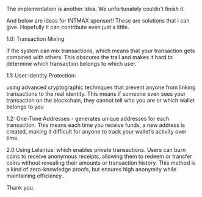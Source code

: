 The implementation is another Idea. We unfortunately couldn't finish it.

And below are ideas for INTMAX sponsor!!
These are solutions that i can give. Hopefully it can contribute even just a little.

1.0: Transaction Mixing

if the system can mix transactions, which means that your transaction gets combined with others. This obscures the trail and makes it hard to determine which transaction belongs to which user.

1.1: User Identity Protection:

using advanced cryptographic techniques that prevent anyone from linking transactions to the real identity. This means if someone even sees your transaction on the blockchain, they cannot tell who you are or which wallet belongs to you

1.2:  One-Time Addresses - generates unique addresses for each transaction. This means each time you receive funds, a new address is created, making it difficult for anyone to track your wallet’s activity over time.

2.0  Using Lelantus: which enables private transactions. Users can burn coins to receive anonymous receipts, allowing them to redeem or transfer coins without revealing their amounts or transaction history. This method is a kind of zero-knowledge proofs, but ensures high anonymity while maintaining efficiency..

Thank you.
